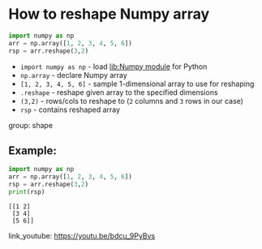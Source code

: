 # How to reshape Numpy array

```python
import numpy as np
arr = np.array([1, 2, 3, 4, 5, 6])
rsp = arr.reshape(3,2)
```

- `import numpy as np` - load [lib:Numpy module](/python-numpy/how-to-install-python-numpy-lib) for Python
- `np.array` - declare Numpy array
- `[1, 2, 3, 4, 5, 6]` - sample 1-dimensional array to use for reshaping
- `.reshape` - reshape given array to the specified dimensions
- `(3,2)` - rows/cols to reshape to (`2` columns and `3` rows in our case)
- `rsp` - contains reshaped array

group: shape

## Example: 
```python
import numpy as np
arr = np.array([1, 2, 3, 4, 5, 6])
rsp = arr.reshape(3,2)
print(rsp)
```
```
[[1 2]
 [3 4]
 [5 6]]

```

link_youtube: https://youtu.be/bdcu_9PyBvs
